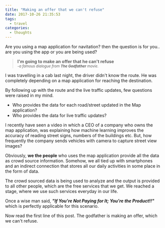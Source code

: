 ```yaml
---
title: "Making an offer that we can't refuse"
date: 2017-10-26 21:35:53
tags:
  - travel
categories:
  - thoughts
---
```

Are you using a map application for navitation? then the question is for you.. are you using the app or you are being used?
<!---more--->

>**I'm going to make an offer that he can't refuse**  
<small>_-a famous dialogue from **The Godfather** movie._</small>


I was travelling in a cab last night, the driver didn't know the route.  He was completely depending on a map application for reaching the destination.

By following up with the route and the live traffic updates, few questions were raised in my mind.

- Who provides the data for each road/street updated in the Map application?
- Who provides the data for live traffic updates?  

I recently have seen a video in which a CEO of a company who owns the map application, was explaining how machine learning improves the accuracy of reading street signs, numbers of the buildings etc.  But, how frequently the company sends vehicles with camera to capture street view images?

Obviously, **we the people** who uses the map application provide all the data as crowd source information. Somehow, we all tied up with smartphones and an indirect connection that stores all our daily activities in some place in the form of data.

The crowd sourced data is being used to analyze and the output is provided to all other people, which are the free services that we get. We reached a stage, where we use such services everyday in our life.

Once a wise man said, ***"If You're Not Paying for It; You're the Product!!"*** which is perfectly applicable for this scenario.

Now read the first line of this post.  The godfather is making an offer, which we can't refuse.
